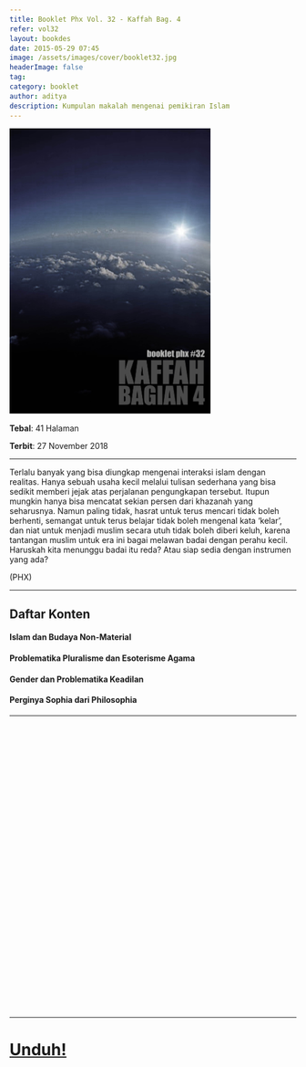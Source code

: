 ```yaml
---
title: Booklet Phx Vol. 32 - Kaffah Bag. 4
refer: vol32
layout: bookdes
date: 2015-05-29 07:45
image: /assets/images/cover/booklet32.jpg
headerImage: false
tag:
category: booklet
author: aditya
description: Kumpulan makalah mengenai pemikiran Islam
---
```

 
<img class="image" src="/assets/images/cover/booklet32.jpg" alt="__" height="500px">
 
__Tebal__: 41 Halaman
 
__Terbit__: 27 November 2018
 
***
 
Terlalu banyak yang bisa diungkap mengenai interaksi islam dengan realitas. Hanya sebuah usaha kecil melalui tulisan sederhana yang bisa sedikit memberi jejak atas perjalanan pengungkapan tersebut. Itupun mungkin hanya bisa mencatat sekian persen dari khazanah yang seharusnya. Namun paling tidak, hasrat untuk terus mencari tidak boleh berhenti, semangat untuk terus belajar tidak boleh mengenal kata ‘kelar’, dan niat untuk menjadi muslim secara utuh tidak boleh diberi keluh, karena tantangan muslim untuk era ini bagai melawan badai dengan perahu kecil. Haruskah kita menunggu badai itu reda? Atau siap sedia dengan instrumen yang ada?

(PHX) 
 
***

## Daftar Konten

#### Islam dan Budaya Non-Material

#### Problematika Pluralisme dan Esoterisme Agama

#### Gender dan Problematika Keadilan

#### Perginya Sophia dari Philosophia

***

<div data-configid="7319434/66036702" style="width:100%; height:500px;" class="issuuembed"></div>
<script type="text/javascript" src="//e.issuu.com/embed.js" async="true"></script>
 
***
 
# [Unduh!][akses]
 
[akses]: https://www.dropbox.com/s/rdg49axudg7ni00/%2332%20Kaffah%20Bag.4.pdf?dl=0
